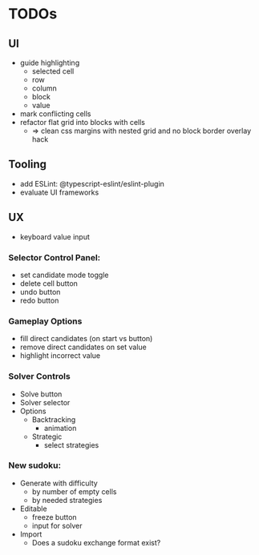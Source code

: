 # TODOs

## UI
- guide highlighting
  - selected cell
  - row
  - column
  - block
  - value
- mark conflicting cells
- refactor flat grid into blocks with cells
  - => clean css margins with nested grid and no block border overlay hack

## Tooling
- add ESLint: @typescript-eslint/eslint-plugin
- evaluate UI frameworks

## UX
- keyboard value input

### Selector Control Panel:
- set candidate mode toggle
- delete cell button
- undo button
- redo button
### Gameplay Options
- fill direct candidates (on start vs button)
- remove direct candidates on set value
- highlight incorrect value
### Solver Controls
- Solve button
- Solver selector
- Options
  - Backtracking
    - animation
  - Strategic
    - select strategies
### New sudoku:
- Generate with difficulty
  - by number of empty cells
  - by needed strategies
- Editable
  - freeze button
  - input for solver
- Import
  - Does a sudoku exchange format exist?
